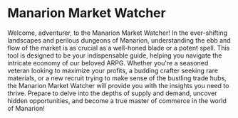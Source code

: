 # Manarion Market Watcher

Welcome, adventurer, to the Manarion Market Watcher! In the ever-shifting landscapes and perilous dungeons of Manarion, understanding the ebb and flow of the market is as crucial as a well-honed blade or a potent spell. This tool is designed to be your indispensable guide, helping you navigate the intricate economy of our beloved ARPG. Whether you're a seasoned veteran looking to maximize your profits, a budding crafter seeking rare materials, or a new recruit trying to make sense of the bustling trade hubs, the Manarion Market Watcher will provide you with the insights you need to thrive. Prepare to delve into the depths of supply and demand, uncover hidden opportunities, and become a true master of commerce in the world of Manarion!
